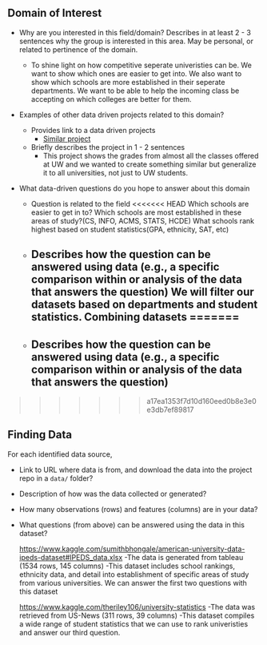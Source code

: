 ## Domain of Interest
- Why are you interested in this field/domain? Describes in at least 2 - 3 sentences why the group is interested in this area. May be personal, or related to pertinence of the domain.
    - To shine light on how competitive seperate univeristies can be. We want to show which ones are easier to get into. We also want to show which schools are more established in their seperate departments. We want to be able to help the incoming class be accepting on which colleges are better for them.
- Examples of other data driven projects related to this domain?
    - Provides link to a data driven projects
      - [Similar project](https://github.com/joshkeating/info-201-coursegrades)
    - Briefly describes the project in 1 - 2 sentences
      - This project shows the grades from almost all the classes offered at UW and we wanted to create something similar but generalize it to all universities, not just to UW students.

- What data-driven questions do you hope to answer about this domain
    - Question is related to the field
<<<<<<< HEAD
    Which schools are easier to get in to?
    Which schools are most established in these areas of study?(CS, INFO, ACMS, STATS, HCDE)
    What schools rank highest based on student statistics(GPA, ethnicity, SAT, etc)
    - Describes how the question can be answered using data (e.g., a specific comparison within or analysis of the data that answers the question)
    We will filter our datasets based on departments and student statistics.
    Combining datasets
=======
      -
    - Describes how the question can be answered using data (e.g., a specific comparison within or analysis of the data that answers the question)
      -
>>>>>>> a17ea1353f7d10d160eed0b8e3e0e3db7ef89817

## Finding Data
For each identified data source,
- Link to URL where data is from, and download the data into the project repo in a `data/` folder?
- Description of how was the data collected or generated?
- How many observations (rows) and features (columns) are in your data?
- What questions (from above) can be answered using the data in this dataset?

  https://www.kaggle.com/sumithbhongale/american-university-data-ipeds-dataset#IPEDS_data.xlsx
  -The data is generated from tableau (1534 rows, 145 columns)
  -This dataset includes school rankings, ethnicity data, and detail into 
   establishment of specific areas of study from various universities. We 
   can answer the first two questions with this dataset
  
  
  https://www.kaggle.com/theriley106/university-statistics
  -The data was retrieved from US-News (311 rows, 39 columns)
  -This dataset compiles a wide range of student statistics 
   that we can use to rank univeristies and answer our third question.